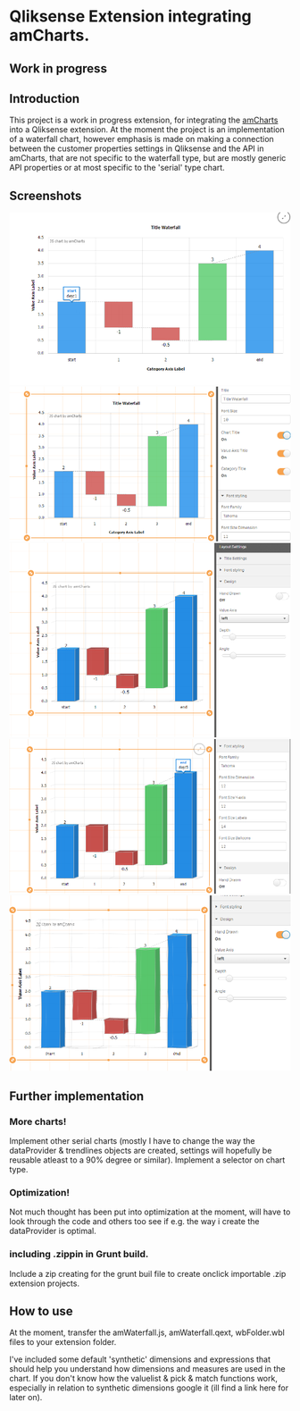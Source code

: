 # Qliksense Extension integrating amCharts.
## Work in progress

## Introduction
This project is a work in progress extension, for integrating the
[amCharts](https://www.amcharts.com/) into a Qliksense extension.
At the moment the project is an implementation of a waterfall chart, however emphasis is made on making a connection between the customer properties settings in Qliksense and the API in amCharts, that are not specific to the waterfall type, but are mostly generic API properties or at most specific to the 'serial' type chart.

## Screenshots
![Standard Look](standardLook.PNG)
![Title Settings](TitleSettings.PNG)
![3D Effects](3DEffects.PNG)
![Font Styling And Balloon](fontStylingAndBalloon.PNG)
![Hand Drawn Effect](handDrawnEffect.PNG)

## Further implementation
### More charts!
Implement other serial charts (mostly I have to change the way the dataProvider & trendlines objects are created, settings will hopefully be reusable atleast to a 90% degree or similar). Implement a selector on chart type.

### Optimization!
Not much thought has been put into optimization at the moment, will have to look through the code and others too see if e.g. the way i create the dataProvider is optimal.

### including .zippin in Grunt build.
Include a zip creating for the grunt buil file to create onclick importable .zip extension projects.

## How to use
At the moment, transfer the amWaterfall.js, amWaterfall.qext, wbFolder.wbl files to your extension folder.

I've included some default 'synthetic' dimensions and expressions that should help you understand how dimensions and measures are used in the chart. If you don't know how the valuelist & pick & match functions work, especially in relation to synthetic dimensions google it (ill find a link here for later on).